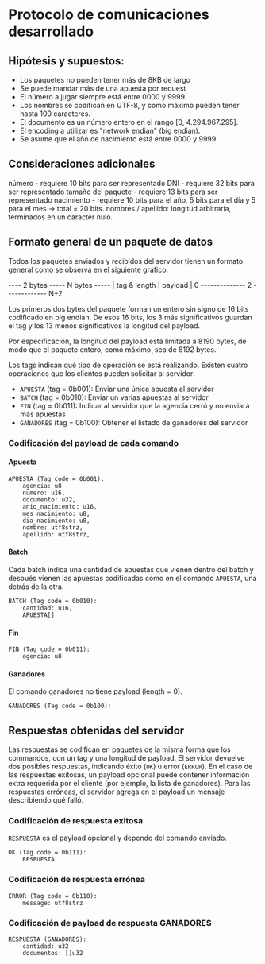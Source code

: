 # Protocolo de comunicaciones desarrollado

## Hipótesis y supuestos:
 - Los paquetes no pueden tener más de 8KB de largo
 - Se puede mandar más de una apuesta por request
 - El número a jugar siempre está entre 0000 y 9999.
 - Los nombres se codifican en UTF-8, y como máximo pueden tener hasta 100 caracteres.
 - El documento es un número entero en el rango [0, 4.294.967.295].
 - El encoding a utilizar es "network endian" (big endian).
 - Se asume que el año de nacimiento está entre 0000 y 9999


## Consideraciones adicionales
número - requiere 10 bits para ser representado
DNI - requiere 32 bits para ser representado
tamaño del paquete - requiere 13 bits para ser representado
nacimiento - requiere 10 bits para el año, 5 bits para el día y 5 para el mes -> total = 20 bits.
nombres / apellido: longitud arbitraria, terminados en un caracter nulo.

## Formato general de un paquete de datos
Todos los paquetes enviados y recibidos del servidor tienen un formato general como se observa en el 
siguiente gráfico:

----  2 bytes  -----  N bytes ----- 
|  tag & length  |    payload     |
0 -------------- 2 ------------- N+2

Los primeros dos bytes del paquete forman un entero sin signo de 16 bits codificado en big endian. De
esos 16 bits, los 3 más significativos guardan el tag y los 13 menos significativos la longitud del 
payload.

Por especificación, la longitud del payload está limitada a 8190 bytes, de modo que el paquete entero,
como máximo¸ sea de 8192 bytes.

Los tags indican qué tipo de operación se está realizando. Existen cuatro operaciones que los clientes 
pueden solicitar al servidor:
- `APUESTA` (tag = 0b001): Enviar una única apuesta al servidor
- `BATCH` (tag = 0b010): Enviar un varias apuestas al servidor
- `FIN` (tag = 0b011): Indicar al servidor que la agencia cerró y no enviará más apuestas
- `GANADORES` (tag = 0b100): Obtener el listado de ganadores del servidor

### Codificación del payload de cada comando

#### Apuesta
```
APUESTA (Tag code = 0b001):
    agencia: u8
    numero: u16,
    documento: u32,
    anio_nacimiento: u16,
    mes_nacimiento: u8,
    dia_nacimiento: u8,
    nombre: utf8strz,
    apellido: utf8strz,
```

#### Batch
Cada batch indica una cantidad de apuestas que vienen dentro del batch y después vienen las apuestas codificadas como en
el comando `APUESTA`, una detrás de la otra.

```
BATCH (Tag code = 0b010):
    cantidad: u16,
    APUESTA[]
```


#### Fin

```
FIN (Tag code = 0b011):
    agencia: u8
```

#### Ganadores
El comando ganadores no tiene payload (length = 0).
```
GANADORES (Tag code = 0b100):
```


## Respuestas obtenidas del servidor
Las respuestas se codifican en paquetes de la misma forma que los commandos, con un tag y una longitud de payload. El servidor
devuelve dos posibles respuestas, indicando éxito (`OK`) u error (`ERROR`). En el caso de las respuestas exitosas, un payload
opcional puede contener información extra requerida por el cliente (por ejemplo, la lista de ganadores). Para las respuestas 
erróneas, el servidor agrega en el payload un mensaje describiendo qué falló.


### Codificación de respuesta exitosa

`RESPUESTA` es el payload opcional y depende del comando enviado.
```
OK (Tag code = 0b111):
    RESPUESTA
```

### Codificación de respuesta errónea
```
ERROR (Tag code = 0b110):
    message: utf8strz
```


### Codificación de payload de respuesta GANADORES
```
RESPUESTA (GANADORES):
    cantidad: u32
    documentos: []u32
```